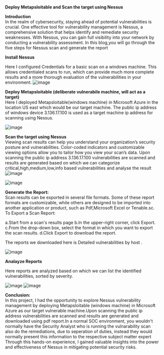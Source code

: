 <b>Deploy Metapsloitable and Scan the target using Nessus </b></br>

<b>Introduction</b></br>
In the realm of cybersecurity, staying ahead of potential vulnerabilities is crucial. One effective tool for vulnerability management is Nessus, a comprehensive solution that helps identify and remediate security weaknesses. With Nessus, you can gain full visibility into your network by conducting a vulnerability assessment. In this blog,you will go through the five steps for Nessus scan and generate the report

<b>Install Nessus</b></br>

Here I configured Credentials for a basic scan on a windows machine. This allows credentialed scans to run, which can provide much more complete results and a more thorough evaluation of the vulnerabilities in your environment. 
![image](https://github.com/NATASHASAINI/Vulnerable_Qualys/assets/156629309/24eabcb4-a7ba-448d-b48c-5558494dc4ff)


<b>Deploy Metapsloitable (deliberate vulnerabile machine, will act as a target)</b></br>
Here I deployed Metapsloitable(windows machine) in Microsoft Azure in the location US east which would be our target machine. The public ip address of windows device 3.136.17.100 is used as a target machine ip address for scanning using Nessus.

![image](https://github.com/NATASHASAINI/Vulnerable_Qualys/assets/156629309/69449ed6-1bcd-44d8-ba2b-8658e960a002)

<b>Scan the target using Nessus</b></br>
Viewing scan results can help you understand your organization’s security posture and vulnerabilities. Color-coded indicators and customizable viewing options allow you to tailor how you view your scan’s data.
Upon scanning the public ip address 3.136.17.100 vulnerabilities are scanned and results are generated based on which we can categorize critical,high,medium,low,info based vulnerabilities and analyse the result
![image](https://github.com/NATASHASAINI/Vulnerable_Qualys/assets/156629309/ba780c5e-01af-4d04-bca1-76fed1711b14)

![image](https://github.com/NATASHASAINI/Vulnerable_Qualys/assets/156629309/6a37b716-583c-4527-95ef-edf11b2a611f)


<b>Generate the Report:</b></br>
Scan results can be exported in several file formats. Some of these report formats are customizable, while others are designed to be imported into another application or product, such as Pdf,Microsoft Excel or Tenable.sc. To Export a Scan Report:

a.Start from a scan's results page
b.In the upper-right corner, click Export.
c.From the drop-down box, select the format in which you want to export the scan results.
d.Click Export to download the report.

The reports we downloaded here is Detailed vulnerabilities by host .

![image](https://github.com/NATASHASAINI/Vulnerable_Qualys/assets/156629309/7f4dd133-a80a-459b-b12d-0290345558d6)

<b>Analayze Reports</b></br>

Here reports are analyzed based on which we can list the identified vulnerabilities, sorted by severity.

![image](https://github.com/NATASHASAINI/Vulnerable_Qualys/assets/156629309/c7f0e9fc-c5c0-48cc-bd24-2d8b1ca5f27b)
![image](https://github.com/NATASHASAINI/Vulnerable_Qualys/assets/156629309/03ba64f3-bf9b-45d0-a983-f34f1d82aded)

<b>Conclusion:</b></br>
In this project, I had the opportunity to explore Nessus vulnerability management by deploying Metapsloitable  (windows machine) in Microsoft Azure as our target vulnerable machine.Upon scanning the public ip address vulnerabilities are scanned and results are generated and downloaded using pdf report.In a normal SOC environment, you wouldn't normally have the Security Analyst who is running the vulnarability scan also do the remediations, due to seperation of duties, instead they would normally present this information to the respective subject matter expert Through this hands-on experience, I gained valuable insights into the power and effectiveness of Nessus in mitigating potential security risks.

